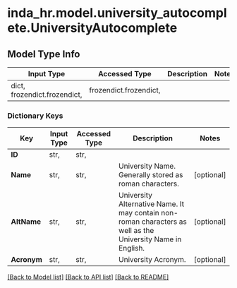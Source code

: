 # inda_hr.model.university_autocomplete.UniversityAutocomplete

## Model Type Info
Input Type | Accessed Type | Description | Notes
------------ | ------------- | ------------- | -------------
dict, frozendict.frozendict,  | frozendict.frozendict,  |  | 

### Dictionary Keys
Key | Input Type | Accessed Type | Description | Notes
------------ | ------------- | ------------- | ------------- | -------------
**ID** | str,  | str,  |  | 
**Name** | str,  | str,  | University Name. Generally stored as roman characters. | [optional] 
**AltName** | str,  | str,  | University Alternative Name. It may contain non-roman characters as well as the University Name in English. | [optional] 
**Acronym** | str,  | str,  | University Acronym. | [optional] 

[[Back to Model list]](../../README.md#documentation-for-models) [[Back to API list]](../../README.md#documentation-for-api-endpoints) [[Back to README]](../../README.md)

